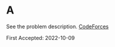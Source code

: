 # A

See the problem description. [CodeForces][1]

First Accepted: 2022-10-09

[1]: <https://codeforces.com/problemset/problem/1/A> "Problem Webpage"
